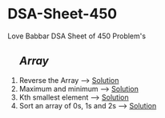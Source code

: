 # DSA-Sheet-450
Love Babbar DSA Sheet of 450 Problem's
<ol>
  <h2><i>Array</i></h2>
  <li>Reverse the Array --> <a href="https://github.com/sanskar1812/DSA-Sheet-450/blob/main/1_Reverse.java">Solution</a></li>
  <li>Maximum and minimum --> <a href="https://github.com/sanskar1812/DSA-Sheet-450/blob/main/2_maxmin.java">Solution</a></li>
  <li>Kth smallest element --> <a href="https://github.com/sanskar1812/DSA-Sheet-450/blob/main/3_Ksmallest.java">Solution</a></li>
  <li>Sort an array of 0s, 1s and 2s  --> <a href="https://github.com/sanskar1812/DSA-Sheet-450/blob/main/4_sort.java">Solution</a></li>
</ol>
